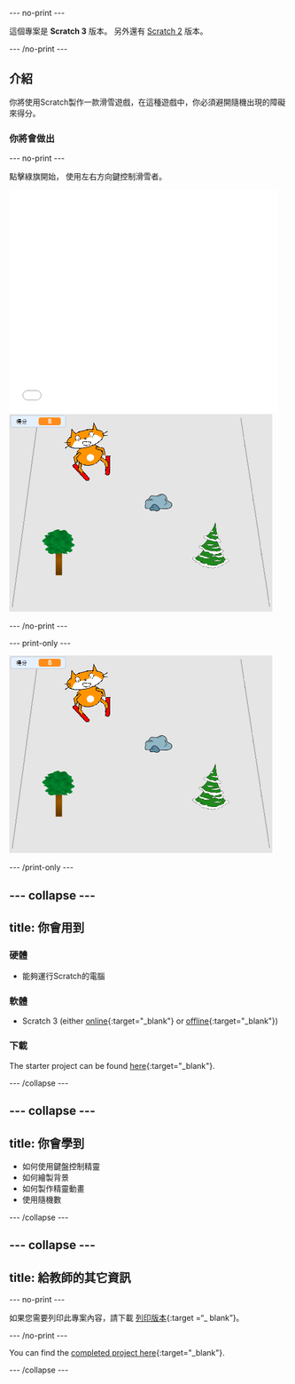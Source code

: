 --- no-print ---

這個專案是 **Scratch 3** 版本。 另外還有 [Scratch 2](https://projects.raspberrypi.org/en/projects/scratch-cat-goes-skiing-scratch2) 版本。

--- /no-print ---

## 介紹

你將使用Scratch製作一款滑雪遊戲，在這種遊戲中，你必須避開隨機出現的障礙來得分。

### 你將會做出

--- no-print ---

點擊綠旗開始， 使用左右方向鍵控制滑雪者。

<div class="scratch-preview">
  <iframe allowtransparency="true" width="485" height="402" src="//scratch.mit.edu/projects/embed/281116583/?autostart=false" frameborder="0" scrolling="no"></iframe>
  <img src="images/skiing-final.png">
</div>

--- /no-print ---

--- print-only ---

![完成專案](images/skiing-final.png)

--- /print-only ---

--- collapse ---
---
title: 你會用到
---

### 硬體

+ 能夠運行Scratch的電腦

### 軟體

+ Scratch 3 (either [online](https://rpf.io/scratchon){:target="_blank"} or [offline](https://rpf.io/scratchoff){:target="_blank"})

### 下載

The starter project can be found [here](https://rpf.io/p/en/scratch-cat-goes-skiing-go){:target="_blank"}.

--- /collapse ---

--- collapse ---
---
title: 你會學到
---

+ 如何使用鍵盤控制精靈
+ 如何繪製背景
+ 如何製作精靈動畫
+ 使用隨機數

--- /collapse ---

--- collapse ---
---
title: 給教師的其它資訊
---

--- no-print ---

如果您需要列印此專案內容，請下載 [列印版本](https://projects.raspberrypi.org/en/projects/scratch-cat-goes-skiing/print){:target =“_ blank”}。

--- /no-print ---

You can find the [completed project here](https://rpf.io/p/en/scratch-cat-goes-skiing-get){:target="_blank"}.

--- /collapse ---
